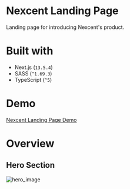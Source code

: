# Nexcent Landing Page

Landing page for introducing Nexcent's product. 


# Built with

- Next.js (`13.5.4`)
- SASS (`^1.69.3`)
- TypeScript (`^5`)

# Demo

[Nexcent Landing Page Demo](https://nexcent-landing-page-elfq6fgxi-donghhan.vercel.app/)

# Overview

## Hero Section

![hero_image](https://github.com/donghhan/nexcent-landing-page/blob/master/markdown-images/hero.gif)